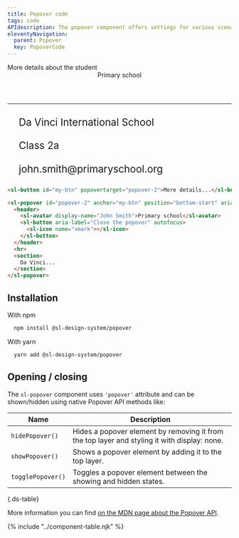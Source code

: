 ```yaml
---
title: Popover code
tags: code
APIdescription: The popover component offers settings for various scenarios.
eleventyNavigation:
  parent: Popover
  key: PopoverCode
---
```

<style>
#code-example {
  display: flex;
  flex-direction: column;
}

#code-example p {
  display: inline-flex;
  font-size: 1.4rem;
  gap: 1.6rem;
  margin-block: 0.8rem;
}
</style>

<section class="no-heading">

<div class="ds-example">
  <sl-button id="my-btn" popovertarget="popover-2" fill="outline" variant="primary">More details about the student</sl-button>
  <sl-popover id="popover-2" anchor="my-btn" position="bottom-start" aria-label="Information about the student - John Smith">
  <header class="ds-heading-3" style="align-items: start;">
  <sl-avatar display-name="John Smith" size="2xl">Primary school</sl-avatar>
  <sl-button id="close-popover-btn" fill="ghost" variant="default" size="sm" aria-label="Close the popover" autofocus>
  <sl-icon name="xmark"></sl-icon>
  </sl-button>
  </header>
  <hr color="#D9D9D9" />
  <div id="code-example">
    <p><sl-icon slot="icon" name="fas-school" size="lg"></sl-icon>Da Vinci International School</p>
    <p><sl-icon slot="icon" name="fas-screen-users" size="lg"></sl-icon>Class 2a</p>
    <p><sl-icon slot="icon" name="fas-envelope" size="lg"></sl-icon>john.smith@primaryschool.org</p>
  </div>
  </sl-popover>
</div>

<div class="ds-code">

  ```html
<sl-button id="my-btn" popovertarget="popover-2">More details...</sl-button>

<sl-popover id="popover-2" anchor="my-btn" position="bottom-start" aria-label="Information about the student...">
    <header>
      <sl-avatar display-name="John Smith">Primary school</sl-avatar>
      <sl-button aria-label="Close the popover" autofocus>
        <sl-icon name="xmark"></sl-icon>
      </sl-button>
    </header>
    <hr>
    <section>
      Da Vinci...
    </section>
</sl-popover>
  ```

</div>

</section>

<section>

## Installation

With npm

<div class="ds-code">

  ```bash
    npm install @sl-design-system/popover
  ```

</div>

With yarn

<div class="ds-code">

  ```bash
    yarn add @sl-design-system/popover
  ```
</div>

</section>

<section>

## Opening / closing

The `sl-popover` component uses `'popover'` attribute and can be shown/hidden using native Popover API methods like:

<div class="ds-table-wrapper">

|Name| Description |
|-|-|
|`hidePopover()`|Hides a popover element by removing it from the top layer and styling it with display: none.|
|`showPopover()`|Shows a popover element by adding it to the top layer.|
|`togglePopover()`|Toggles a popover element between the showing and hidden states.|

{.ds-table}

</div>

More information you can find [on the MDN page about the Popover API](https://developer.mozilla.org/en-US/docs/Web/API/Popover_API).

</section>

{% include "../component-table.njk" %}

<script>
const myPopoverBtn = document.querySelector("#my-btn");
const popoverCodeExample = document.querySelector("#popover-2");
const closePopoverBtn = document.querySelector("#close-popover-btn");

requestAnimationFrame(() => {
myPopoverBtn?.addEventListener("click", () => {
    if (popoverCodeExample) {
      popoverCodeExample.togglePopover();
    }
  });

closePopoverBtn.addEventListener("click", () => {
    if (popoverCodeExample) {
      popoverCodeExample.hidePopover();
    }
  });
})
</script>
